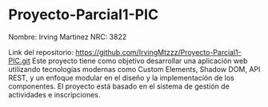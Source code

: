 # Proyecto-Parcial1-PIC

Nombre: Irving Martinez
NRC: 3822

Link del repositorio: https://github.com/IrvingMtzzz/Proyecto-Parcial1-PIC.git
Este proyecto tiene como objetivo desarrollar una aplicación web utilizando tecnologías modernas como Custom Elements, Shadow DOM, API REST, y un enfoque modular en el diseño y la implementación de los componentes. El proyecto está basado en el sistema de gestión de actividades e inscripciones.
